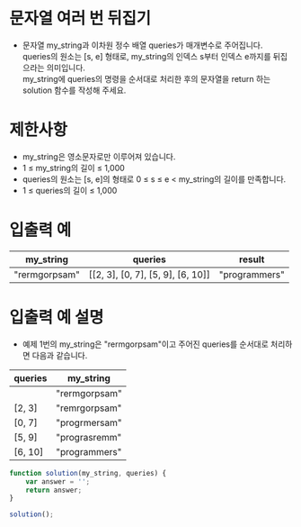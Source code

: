 # 문자열 여러 번 뒤집기
- 문자열 my_string과 이차원 정수 배열 queries가 매개변수로 주어집니다.  
queries의 원소는 [s, e] 형태로, my_string의 인덱스 s부터 인덱스 e까지를 뒤집으라는 의미입니다.  
my_string에 queries의 명령을 순서대로 처리한 후의 문자열을 return 하는 solution 함수를 작성해 주세요.


# 제한사항
- my_string은 영소문자로만 이루어져 있습니다.
- 1 ≤ my_string의 길이 ≤ 1,000
- queries의 원소는 [s, e]의 형태로 0 ≤ s ≤ e < my_string의 길이를 만족합니다.
- 1 ≤ queries의 길이 ≤ 1,000


# 입출력 예
| my_string | queries | result |
| --------- | ------- | ------ |
| "rermgorpsam" | [[2, 3], [0, 7], [5, 9], [6, 10]] | "programmers" |

# 입출력 예 설명
- 예제 1번의 my_string은 "rermgorpsam"이고 주어진 queries를 순서대로 처리하면 다음과 같습니다.
  
| queries | my_string |
| ------- | --------- |
|   | "rermgorpsam" |
| [2, 3] | "remrgorpsam" |
| [0, 7] | "progrmersam" |
| [5, 9] | "prograsremm" |
| [6, 10] | "programmers" |


```javascript
function solution(my_string, queries) {
    var answer = '';
    return answer;
}

solution();
```





